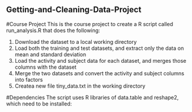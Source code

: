 ## Getting-and-Cleaning-Data-Project

#Course Project
This is the course project to create a R script called run_analysis.R that does the following:
1. Download the dataset to a local working directory
2. Load both the training and test datasets, and extract only the data on mean and standard deviation
3. Load the activity and subject data for each dataset, and merges those columns with the dataset
4. Merge the two datasets and convert the activity and subject columns into factors
6. Createa new file tiny_data.txt in the working directory

#Dependencies
The script uses R libraries of data.table and reshape2, which need to be installed:
